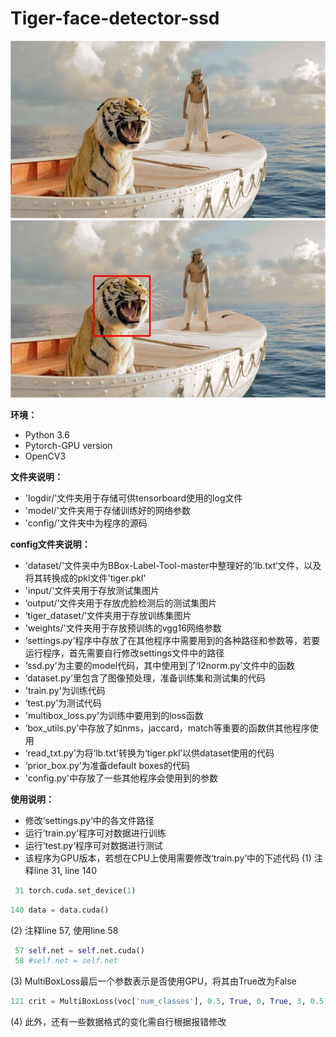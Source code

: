 # Tiger-face-detector-ssd

![Input](https://github.com/Migasong/Tiger-face-detector-ssd/blob/master/config/input/12.jpg?raw=true)
![Output](https://github.com/Migasong/Tiger-face-detector-ssd/blob/master/config/output/12.jpg?raw=true)



**环境：**
* Python 3.6
* Pytorch-GPU version
* OpenCV3

**文件夹说明：**
* 'logdir/'文件夹用于存储可供tensorboard使用的log文件
* 'model/'文件夹用于存储训练好的网络参数
* 'config/'文件夹中为程序的源码

**config文件夹说明：**
* 'dataset/'文件夹中为BBox-Label-Tool-master中整理好的’lb.txt‘文件，以及将其转换成的pkl文件'tiger.pkl'
* 'input/'文件夹用于存放测试集图片
* ‘output/’文件夹用于存放虎脸检测后的测试集图片
* ‘tiger_dataset/’文件夹用于存放训练集图片
* 'weights/'文件夹用于存放预训练的vgg16网络参数
* ‘settings.py’程序中存放了在其他程序中需要用到的各种路径和参数等，若要运行程序，首先需要自行修改settings文件中的路径
* ‘ssd.py’为主要的model代码，其中使用到了‘l2norm.py’文件中的函数
* ‘dataset.py’里包含了图像预处理，准备训练集和测试集的代码
* 'train.py'为训练代码
* ‘test.py’为测试代码
* 'multibox_loss.py'为训练中要用到的loss函数
* ‘box_utils.py’中存放了如nms，jaccard，match等重要的函数供其他程序使用
* ‘read_txt.py’为将‘lb.txt’转换为‘tiger.pkl’以供dataset使用的代码
* ‘prior_box.py’为准备default boxes的代码
* 'config.py'中存放了一些其他程序会使用到的参数

**使用说明：**
* 修改’settings.py‘中的各文件路径
* 运行’train.py‘程序可对数据进行训练
* 运行’test.py‘程序可对数据进行测试
* 该程序为GPU版本，若想在CPU上使用需要修改‘train.py’中的下述代码
(1) 注释line 31, line 140
``` python
 31	torch.cuda.set_device(1)
```
``` python
140	data = data.cuda()
```
(2) 注释line 57, 使用line 58
``` python
 57	self.net = self.net.cuda()
 58	#self.net = self.net
```
(3) MultiBoxLoss最后一个参数表示是否使用GPU，将其由True改为False
``` python
121	crit = MultiBoxLoss(voc['num_classes'], 0.5, True, 0, True, 3, 0.5, False, True)
```
(4) 此外，还有一些数据格式的变化需自行根据报错修改
